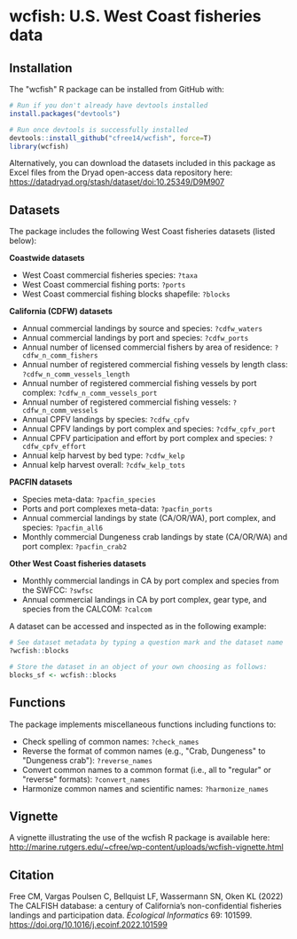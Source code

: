 wcfish: U.S. West Coast fisheries data
======================================================================

Installation
------------

The "wcfish" R package can be installed from GitHub with:

``` r
# Run if you don't already have devtools installed
install.packages("devtools")

# Run once devtools is successfully installed
devtools::install_github("cfree14/wcfish", force=T)
library(wcfish)
```

Alternatively, you can download the datasets included in this package as Excel files from the Dryad open-access data repository here: https://datadryad.org/stash/dataset/doi:10.25349/D9M907


Datasets
---------

The package includes the following West Coast fisheries datasets (listed below):

__Coastwide datasets__
- West Coast commercial fisheries species: `?taxa`
- West Coast commercial fishing ports: `?ports`
- West Coast commercial fishing blocks shapefile: `?blocks`

__California (CDFW) datasets__
- Annual commercial landings by source and species: `?cdfw_waters`
- Annual commercial landings by port and species: `?cdfw_ports`
- Annual number of licensed commercial fishers by area of residence: `?cdfw_n_comm_fishers`
- Annual number of registered commercial fishing vessels by length class: `?cdfw_n_comm_vessels_length`
- Annual number of registered commercial fishing vessels by port complex: `?cdfw_n_comm_vessels_port`
- Annual number of registered commercial fishing vessels: `?cdfw_n_comm_vessels`
- Annual CPFV landings by species: `?cdfw_cpfv`
- Annual CPFV landings by port complex and species: `?cdfw_cpfv_port`
- Annual CPFV participation and effort by port complex and species: `?cdfw_cpfv_effort`
- Annual kelp harvest by bed type: `?cdfw_kelp`
- Annual kelp harvest overall: `?cdfw_kelp_tots`

__PACFIN datasets__
- Species meta-data: `?pacfin_species`
- Ports and port complexes meta-data: `?pacfin_ports`
- Annual commercial landings by state (CA/OR/WA), port complex, and species: `?pacfin_all6`
- Monthly commercial Dungeness crab landings by state (CA/OR/WA) and port complex: `?pacfin_crab2`

__Other West Coast fisheries datasets__
- Monthly commercial landings in CA by port complex and species from the SWFCC: `?swfsc`
- Annual commercial landings in CA by port complex, gear type, and species from the CALCOM: `?calcom`

A dataset can be accessed and inspected as in the following example:

``` r
# See dataset metadata by typing a question mark and the dataset name
?wcfish::blocks

# Store the dataset in an object of your own choosing as follows:
blocks_sf <- wcfish::blocks
```


Functions
---------

The package implements miscellaneous functions including functions to:

- Check spelling of common names: `?check_names`
- Reverse the format of common names (e.g., "Crab, Dungeness" to "Dungeness crab"): `?reverse_names`
- Convert common names to a common format (i.e., all to "regular" or "reverse" formats): `?convert_names`
- Harmonize common names and scientific names: `?harmonize_names`



Vignette
---------

A vignette illustrating the use of the wcfish R package is available here: http://marine.rutgers.edu/~cfree/wp-content/uploads/wcfish-vignette.html


Citation
---------

Free CM, Vargas Poulsen C, Bellquist LF, Wassermann SN, Oken KL (2022) The CALFISH database: a century of California’s non-confidential fisheries landings and participation data. _Ecological Informatics_ 69: 101599. https://doi.org/10.1016/j.ecoinf.2022.101599
